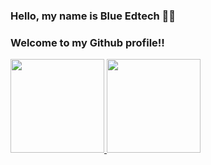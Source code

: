 ### Hello, my name is Blue Edtech 💙️👋

### Welcome to my Github profile!! 

<div>
  <a href="https://github.com/guiribeiroblue">
  <img height="150em" src="https://github-readme-stats.vercel.app/api/top-langs/?username=guiribeiroblue&layout=compact&langs_count=7&theme=dracula"/>
  <img height="150em" src="https://github-readme-stats.vercel.app/api?username=guiribeiroblue&show_icons=true&theme=dracula&include_all_commits=true&count_private=true"/>
</div>
